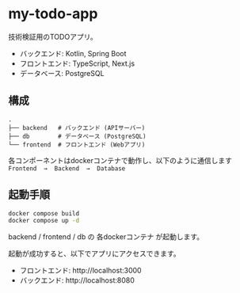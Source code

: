 # my-todo-app
技術検証用のTODOアプリ。
- バックエンド: Kotlin, Spring Boot
- フロントエンド: TypeScript, Next.js
- データベース: PostgreSQL

## 構成
```
.
├── backend   # バックエンド (APIサーバー)
├── db        # データベース (PostgreSQL)
└── frontend  # フロントエンド (Webアプリ)
```

各コンポーネントはdockerコンテナで動作し、以下のように通信します
`Frontend  →  Backend  →  Database`

## 起動手順
```bash
docker compose build
docker compose up -d
```
backend / frontend / db の 各dockerコンテナ が起動します。

起動が成功すると、以下でアプリにアクセスできます。
- フロントエンド: http://localhost:3000
- バックエンド: http://localhost:8080
